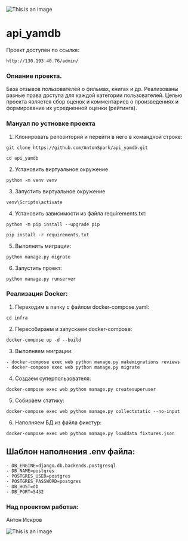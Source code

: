 ![This is an image](https://github.com/AntonSpark/yamdb_final/actions/workflows/yamdb_workflow.yml/badge.svg)

# api_yamdb

Проект доступен по ссылке: 


```
http://130.193.40.76/admin/
```

### Опиание проекта.
База отзывов пользователей о фильмах, книгах и др. Реализованы разные
права доступа для каждой категории пользователей. Целью проекта является сбор оценок и
комментариев о произведениях и формирование их усредненной оценки (рейтинга). 

### Мануал по устновке проекта

1. Клонировать репозиторий и перейти в него в командной строке:
```
git clone https://github.com/AntonSpark/api_yamdb.git
```
```
cd api_yamdb
```
2. Установить виртуальное окружение
```
python -m venv venv
```
3. Запустить виртуальное окружение
```
venv\Scripts\activate
```
4. Установить зависимости из файла requirements.txt:
```
python -m pip install --upgrade pip
```
```
pip install -r requirements.txt
```
5. Выполнить миграции:
```
python manage.py migrate
```
6. Запустить проект:
```
python manage.py runserver
```
### Реализация Docker:

1. Переходим в папку с файлом docker-compose.yaml:
```
cd infra
```
2. Пересобираем и запускаем docker-compose:
```
docker-compose up -d --build
```
3. Выполняем миграции:
```
- docker-compose exec web python manage.py makemigrations reviews
- docker-compose exec web python manage.py migrate
```
4. Создаем суперпользователя:
```
docker-compose exec web python manage.py createsuperuser
```
5. Собираем статику:
```
docker-compose exec web python manage.py collectstatic --no-input
```
6. Наполняем БД из файла фикстур:
```
docker-compose exec web python manage.py loaddata fixtures.json
```

## Шаблон наполнения .env файла:
```
- DB_ENGINE=django.db.backends.postgresql
- DB_NAME=postgres
- POSTGRES_USER=postgres
- POSTGRES_PASSWORD=postgres
- DB_HOST=db
- DB_PORT=5432
```
### Над проектом работал:

Антон Искров

![This is an image](https://github.com/AntonSpark/yamdb_final/actions/workflows/yamdb_workflow.yml/badge.svg)
